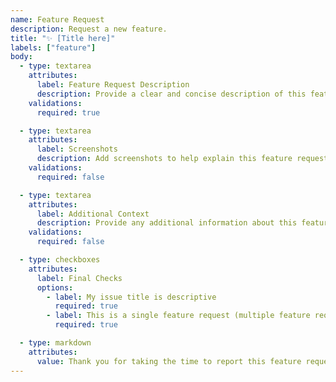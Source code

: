 ```yaml
---
name: Feature Request
description: Request a new feature.
title: "✨ [Title here]"
labels: ["feature"]
body:
  - type: textarea
    attributes:
      label: Feature Request Description
      description: Provide a clear and concise description of this feature request with any problems and solutions.
    validations:
      required: true

  - type: textarea
    attributes:
      label: Screenshots
      description: Add screenshots to help explain this feature request, if applicable.
    validations:
      required: false

  - type: textarea
    attributes:
      label: Additional Context
      description: Provide any additional information about this feature request.
    validations:
      required: false

  - type: checkboxes
    attributes:
      label: Final Checks
      options:
        - label: My issue title is descriptive
          required: true
        - label: This is a single feature request (multiple feature requests should be reported individually)
          required: true

  - type: markdown
    attributes:
      value: Thank you for taking the time to report this feature request!
---
```

